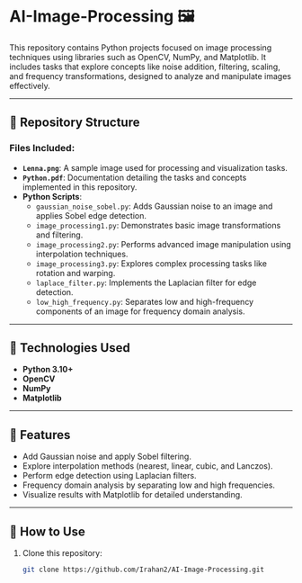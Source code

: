 # AI-Image-Processing 🖼️

This repository contains Python projects focused on image processing techniques using libraries such as OpenCV, NumPy, and Matplotlib. It includes tasks that explore concepts like noise addition, filtering, scaling, and frequency transformations, designed to analyze and manipulate images effectively.

---

## 📂 Repository Structure

### Files Included:
- **`Lenna.png`**: A sample image used for processing and visualization tasks.
- **`Python.pdf`**: Documentation detailing the tasks and concepts implemented in this repository.
- **Python Scripts**:
  - `gaussian_noise_sobel.py`: Adds Gaussian noise to an image and applies Sobel edge detection.
  - `image_processing1.py`: Demonstrates basic image transformations and filtering.
  - `image_processing2.py`: Performs advanced image manipulation using interpolation techniques.
  - `image_processing3.py`: Explores complex processing tasks like rotation and warping.
  - `laplace_filter.py`: Implements the Laplacian filter for edge detection.
  - `low_high_frequency.py`: Separates low and high-frequency components of an image for frequency domain analysis.

---

## 🔧 Technologies Used
- **Python 3.10+**
- **OpenCV**
- **NumPy**
- **Matplotlib**

---

## 🚀 Features
- Add Gaussian noise and apply Sobel filtering.
- Explore interpolation methods (nearest, linear, cubic, and Lanczos).
- Perform edge detection using Laplacian filters.
- Frequency domain analysis by separating low and high frequencies.
- Visualize results with Matplotlib for detailed understanding.

---

## 📜 How to Use

1. Clone this repository:
   ```bash
   git clone https://github.com/Irahan2/AI-Image-Processing.git
